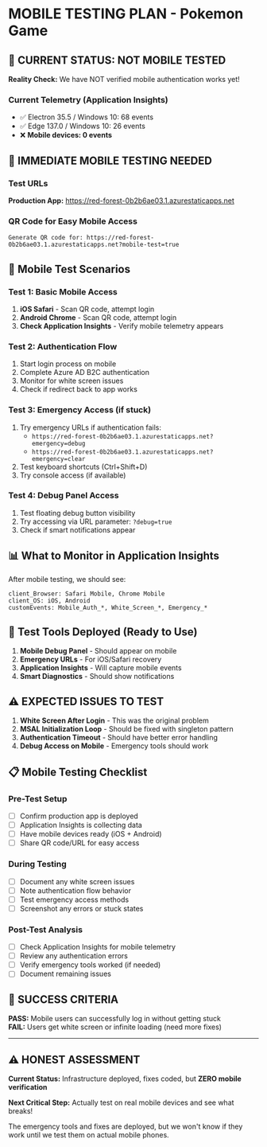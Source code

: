 # MOBILE TESTING PLAN - Pokemon Game

## 🚨 CURRENT STATUS: NOT MOBILE TESTED

**Reality Check:** We have NOT verified mobile authentication works yet!

### Current Telemetry (Application Insights)
- ✅ Electron 35.5 / Windows 10: 68 events
- ✅ Edge 137.0 / Windows 10: 26 events  
- ❌ **Mobile devices: 0 events**

## 📱 IMMEDIATE MOBILE TESTING NEEDED

### Test URLs
**Production App:** https://red-forest-0b2b6ae03.1.azurestaticapps.net

### QR Code for Easy Mobile Access
```
Generate QR code for: https://red-forest-0b2b6ae03.1.azurestaticapps.net?mobile-test=true
```

## 🧪 Mobile Test Scenarios

### Test 1: Basic Mobile Access
1. **iOS Safari** - Scan QR code, attempt login
2. **Android Chrome** - Scan QR code, attempt login
3. **Check Application Insights** - Verify mobile telemetry appears

### Test 2: Authentication Flow
1. Start login process on mobile
2. Complete Azure AD B2C authentication
3. Monitor for white screen issues
4. Check if redirect back to app works

### Test 3: Emergency Access (if stuck)
1. Try emergency URLs if authentication fails:
   - `https://red-forest-0b2b6ae03.1.azurestaticapps.net?emergency=debug`
   - `https://red-forest-0b2b6ae03.1.azurestaticapps.net?emergency=clear`
2. Test keyboard shortcuts (Ctrl+Shift+D)
3. Try console access (if available)

### Test 4: Debug Panel Access
1. Test floating debug button visibility
2. Try accessing via URL parameter: `?debug=true`
3. Check if smart notifications appear

## 📊 What to Monitor in Application Insights

After mobile testing, we should see:
```
client_Browser: Safari Mobile, Chrome Mobile
client_OS: iOS, Android  
customEvents: Mobile_Auth_*, White_Screen_*, Emergency_*
```

## 🔧 Test Tools Deployed (Ready to Use)

1. **Mobile Debug Panel** - Should appear on mobile
2. **Emergency URLs** - For iOS/Safari recovery
3. **Application Insights** - Will capture mobile events
4. **Smart Diagnostics** - Should show notifications

## ⚠️ EXPECTED ISSUES TO TEST

1. **White Screen After Login** - This was the original problem
2. **MSAL Initialization Loop** - Should be fixed with singleton pattern
3. **Authentication Timeout** - Should have better error handling
4. **Debug Access on Mobile** - Emergency tools should work

## 📋 Mobile Testing Checklist

### Pre-Test Setup
- [ ] Confirm production app is deployed
- [ ] Application Insights is collecting data
- [ ] Have mobile devices ready (iOS + Android)
- [ ] Share QR code/URL for easy access

### During Testing
- [ ] Document any white screen issues
- [ ] Note authentication flow behavior
- [ ] Test emergency access methods
- [ ] Screenshot any errors or stuck states

### Post-Test Analysis
- [ ] Check Application Insights for mobile telemetry
- [ ] Review any authentication errors
- [ ] Verify emergency tools worked (if needed)
- [ ] Document remaining issues

## 🎯 SUCCESS CRITERIA

**PASS:** Mobile users can successfully log in without getting stuck  
**FAIL:** Users get white screen or infinite loading (need more fixes)

---

## ⚠️ HONEST ASSESSMENT

**Current Status:** Infrastructure deployed, fixes coded, but **ZERO mobile verification**

**Next Critical Step:** Actually test on real mobile devices and see what breaks!

The emergency tools and fixes are deployed, but we won't know if they work until we test them on actual mobile phones.
